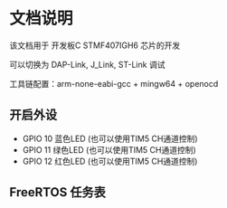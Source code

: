 # 文档说明

该文档用于 开发板C STMF407IGH6 芯片的开发  

可以切换为 DAP-Link, J_Link, ST-Link 调试  

工具链配置：arm-none-eabi-gcc + mingw64 + openocd

## 开启外设
- GPIO 10 蓝色LED (也可以使用TIM5 CH通道控制)
- GPIO 11 绿色LED (也可以使用TIM5 CH通道控制)
- GPIO 12 红色LED (也可以使用TIM5 CH通道控制)

## FreeRTOS 任务表
